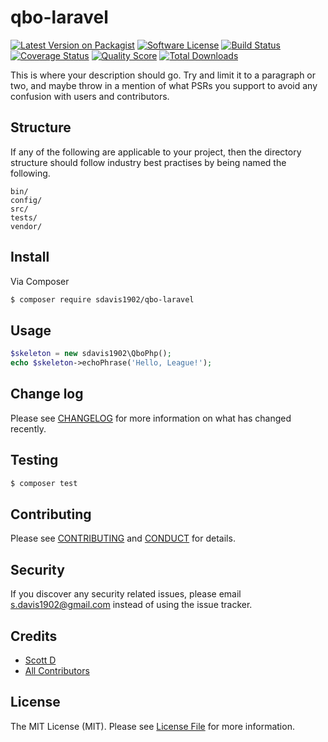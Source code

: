 # qbo-laravel

[![Latest Version on Packagist][ico-version]][link-packagist]
[![Software License][ico-license]](LICENSE.md)
[![Build Status][ico-travis]][link-travis]
[![Coverage Status][ico-scrutinizer]][link-scrutinizer]
[![Quality Score][ico-code-quality]][link-code-quality]
[![Total Downloads][ico-downloads]][link-downloads]


This is where your description should go. Try and limit it to a paragraph or two, and maybe throw in a mention of what
PSRs you support to avoid any confusion with users and contributors.

## Structure

If any of the following are applicable to your project, then the directory structure should follow industry best practises by being named the following.

```
bin/        
config/
src/
tests/
vendor/
```


## Install

Via Composer

``` bash
$ composer require sdavis1902/qbo-laravel
```

## Usage

``` php
$skeleton = new sdavis1902\QboPhp();
echo $skeleton->echoPhrase('Hello, League!');
```

## Change log

Please see [CHANGELOG](CHANGELOG.md) for more information on what has changed recently.

## Testing

``` bash
$ composer test
```

## Contributing

Please see [CONTRIBUTING](CONTRIBUTING.md) and [CONDUCT](CONDUCT.md) for details.

## Security

If you discover any security related issues, please email s.davis1902@gmail.com instead of using the issue tracker.

## Credits

- [Scott D][link-author]
- [All Contributors][link-contributors]

## License

The MIT License (MIT). Please see [License File](LICENSE.md) for more information.

[ico-version]: https://img.shields.io/packagist/v/sdavis1902/qbo-laravel.svg?style=flat-square
[ico-license]: https://img.shields.io/badge/license-MIT-brightgreen.svg?style=flat-square
[ico-travis]: https://img.shields.io/travis/sdavis1902/qbo-laravel/master.svg?style=flat-square
[ico-scrutinizer]: https://img.shields.io/scrutinizer/coverage/g/sdavis1902/qbo-laravel.svg?style=flat-square
[ico-code-quality]: https://img.shields.io/scrutinizer/g/sdavis1902/qbo-laravel.svg?style=flat-square
[ico-downloads]: https://img.shields.io/packagist/dt/sdavis1902/qbo-laravel.svg?style=flat-square

[link-packagist]: https://packagist.org/packages/sdavis1902/qbo-laravel
[link-travis]: https://travis-ci.org/sdavis1902/qbo-laravel
[link-scrutinizer]: https://scrutinizer-ci.com/g/sdavis1902/qbo-laravel/code-structure
[link-code-quality]: https://scrutinizer-ci.com/g/sdavis1902/qbo-laravel
[link-downloads]: https://packagist.org/packages/sdavis1902/qbo-laravel
[link-author]: https://github.com/sdavis1902
[link-contributors]: ../../contributors
